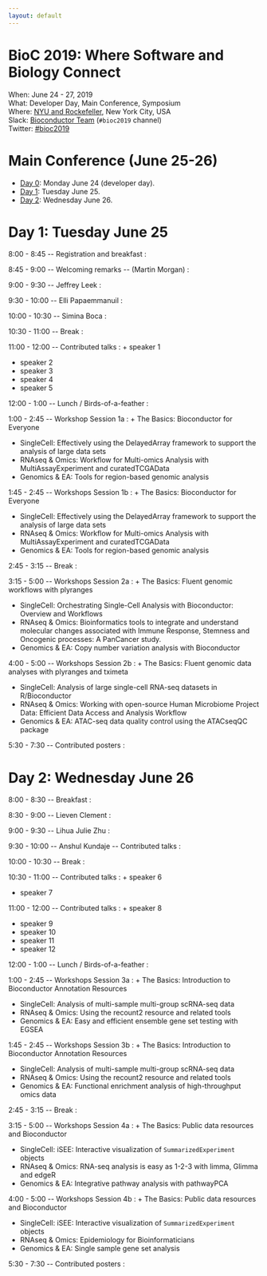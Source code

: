 ```yaml
---
layout: default
---
```


# BioC 2019: Where Software and Biology Connect

When: June 24 - 27, 2019<br />
What: Developer Day, Main Conference, Symposium<br />
Where: [NYU and Rockefeller][venue], New York City, USA<br />
Slack: [Bioconductor Team][] (`#bioc2019` channel)<br />
Twitter: [#bioc2019][tweet]<br />

[tweet]: https://twitter.com/hashtag/bioc2019?f=tweets
[venue]: ./travel-accommodations
[Bioconductor Team]: https://bioc-community.herokuapp.com/


# Main Conference (June 25-26)
* [Day 0][0]: Monday June 24 (developer day).
* [Day 1](#day-1-tuesday-june-25): Tuesday June 25.
* [Day 2](#day-2-wednesday-june-26): Wednesday June 26.

[0]: https://bioc2019.bioconductor.org/schedule-developer-day

# Day 1: Tuesday June 25

<!--
Logistics:

- Start your [course AMI][]
- Join the [bioc-community slack][]
-->

[course AMI]: https://courses.bioconductor.org
[bioc-community slack]: https://bioc-community.herokuapp.com/

8:00 - 8:45 -- Registration and breakfast
:

8:45 - 9:00 -- Welcoming remarks -- (Martin Morgan)
:

9:00 - 9:30 -- Jeffrey Leek
:

9:30 - 10:00 -- Elli Papaemmanuil
:

10:00 - 10:30  -- Simina Boca
:

10:30 - 11:00 -- Break
:

11:00 - 12:00 -- Contributed talks
: + speaker 1
  + speaker 2
  + speaker 3
  + speaker 4
  + speaker 5

12:00 - 1:00 -- Lunch / Birds-of-a-feather
:

1:00 - 2:45 --  Workshop Session 1a
: + The Basics: Bioconductor for Everyone
  + SingleCell: Effectively using the DelayedArray framework to support the analysis of large data sets
  + RNAseq & Omics: Workflow for Multi-omics Analysis with MultiAssayExperiment and curatedTCGAData
  + Genomics & EA: Tools for region-based genomic analysis

1:45 - 2:45 --  Workshops Session 1b
: + The Basics: Bioconductor for Everyone
  + SingleCell: Effectively using the DelayedArray framework to support the analysis of large data sets
  + RNAseq & Omics: Workflow for Multi-omics Analysis with MultiAssayExperiment and curatedTCGAData
  + Genomics & EA: Tools for region-based genomic analysis

2:45 - 3:15 -- Break
:

3:15 - 5:00 --  Workshops Session 2a
: + The Basics: Fluent genomic workflows with plyranges
  + SingleCell: Orchestrating Single-Cell Analysis with Bioconductor: Overview and Workflows
  + RNAseq & Omics: Bioinformatics tools to integrate and understand molecular changes associated with Immune Response, Stemness and Oncogenic processes: A PanCancer study.
  + Genomics & EA: Copy number variation analysis with Bioconductor

4:00 - 5:00 --  Workshops Session 2b
: + The Basics: Fluent genomic data analyses with plyranges and tximeta
  + SingleCell: Analysis of large single-cell RNA-seq datasets in R/Bioconductor
  + RNAseq & Omics: Working with open-source Human Microbiome Project Data: Efficient Data Access and Analysis Workflow
  + Genomics & EA: ATAC-seq data quality control using the ATACseqQC package

5:30 - 7:30 -- Contributed posters
:

# Day 2: Wednesday June 26

8:00 - 8:30 -- Breakfast
:

8:30 - 9:00 -- Lieven Clement
:

9:00 - 9:30 -- Lihua Julie Zhu
:

9:30 - 10:00 -- Anshul Kundaje --  Contributed talks
:

10:00 - 10:30 -- Break
:

10:30 - 11:00  --  Contributed talks
: + speaker 6
  + speaker 7

11:00 - 12:00 -- Contributed talks
: + speaker 8
  + speaker 9
  + speaker 10
  + speaker 11
  + speaker 12

12:00 - 1:00 -- Lunch / Birds-of-a-feather
:

1:00 - 2:45 -- Workshops Session 3a
: + The Basics: Introduction to Bioconductor Annotation Resources
  + SingleCell: Analysis of multi-sample multi-group scRNA-seq data
  + RNAseq & Omics: Using the recount2 resource and related tools
  + Genomics & EA: Easy and efficient ensemble gene set testing with EGSEA

1:45 - 2:45 -- Workshops Session 3b
: + The Basics: Introduction to Bioconductor Annotation Resources
  + SingleCell: Analysis of multi-sample multi-group scRNA-seq data
  + RNAseq & Omics: Using the recount2 resource and related tools
  + Genomics & EA: Functional enrichment analysis of high-throughput omics data

2:45 - 3:15 -- Break
:

3:15 - 5:00 -- Workshops Session 4a
: + The Basics: Public data resources and Bioconductor
  + SingleCell: iSEE: Interactive visualization of `SummarizedExperiment` objects
  + RNAseq & Omics: RNA-seq analysis is easy as 1-2-3 with limma, Glimma and edgeR
  + Genomics & EA: Integrative pathway analysis with pathwayPCA

4:00 - 5:00 -- Workshops Session 4b
: + The Basics: Public data resources and Bioconductor
  + SingleCell: iSEE: Interactive visualization of `SummarizedExperiment` objects
  + RNAseq & Omics: Epidemiology for Bioinformaticians
  + Genomics & EA: Single sample gene set analysis

5:30 - 7:30 -- Contributed posters
:
